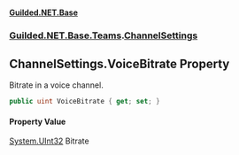 #### [Guilded.NET.Base](Guilded_NET_Base.md 'Guilded.NET.Base')
### [Guilded.NET.Base.Teams](Guilded_NET_Base.md#Guilded_NET_Base_Teams 'Guilded.NET.Base.Teams').[ChannelSettings](ChannelSettings.md 'Guilded.NET.Base.Teams.ChannelSettings')
## ChannelSettings.VoiceBitrate Property
Bitrate in a voice channel.  
```csharp
public uint VoiceBitrate { get; set; }
```
#### Property Value
[System.UInt32](https://docs.microsoft.com/en-us/dotnet/api/System.UInt32 'System.UInt32')
Bitrate
